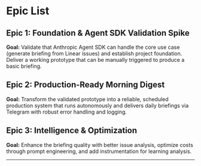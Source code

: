 # Epic List

## Epic 1: Foundation & Agent SDK Validation Spike

**Goal:** Validate that Anthropic Agent SDK can handle the core use case (generate briefing from Linear issues) and establish project foundation. Deliver a working prototype that can be manually triggered to produce a basic briefing.

## Epic 2: Production-Ready Morning Digest

**Goal:** Transform the validated prototype into a reliable, scheduled production system that runs autonomously and delivers daily briefings via Telegram with robust error handling and logging.

## Epic 3: Intelligence & Optimization

**Goal:** Enhance the briefing quality with better issue analysis, optimize costs through prompt engineering, and add instrumentation for learning analysis.

---
